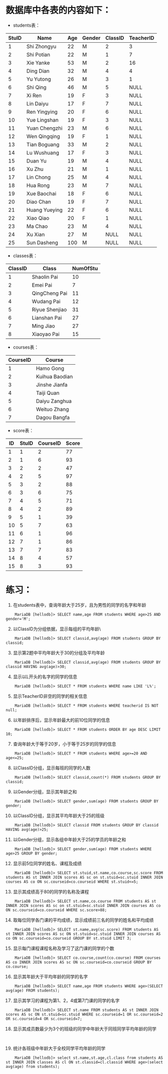 # 数据库中各表的内容如下：
+ students表：

| StuID | Name          | Age | Gender | ClassID | TeacherID |
|-------|---------------|-----|--------|---------|-----------|
|     1 | Shi Zhongyu   |  22 | M      |       2 |         3 |
|     2 | Shi Potian    |  22 | M      |       1 |         7 |
|     3 | Xie Yanke     |  53 | M      |       2 |        16 |
|     4 | Ding Dian     |  32 | M      |       4 |         4 |
|     5 | Yu Yutong     |  26 | M      |       3 |         1 |
|     6 | Shi Qing      |  46 | M      |       5 |      NULL |
|     7 | Xi Ren        |  19 | F      |       3 |      NULL |
|     8 | Lin Daiyu     |  17 | F      |       7 |      NULL |
|     9 | Ren Yingying  |  20 | F      |       6 |      NULL |
|    10 | Yue Lingshan  |  19 | F      |       3 |      NULL |
|    11 | Yuan Chengzhi |  23 | M      |       6 |      NULL |
|    12 | Wen Qingqing  |  19 | F      |       1 |      NULL |
|    13 | Tian Boguang  |  33 | M      |       2 |      NULL |
|    14 | Lu Wushuang   |  17 | F      |       3 |      NULL |
|    15 | Duan Yu       |  19 | M      |       4 |      NULL |
|    16 | Xu Zhu        |  21 | M      |       1 |      NULL |
|    17 | Lin Chong     |  25 | M      |       4 |      NULL |
|    18 | Hua Rong      |  23 | M      |       7 |      NULL |
|    19 | Xue Baochai   |  18 | F      |       6 |      NULL |
|    20 | Diao Chan     |  19 | F      |       7 |      NULL |
|    21 | Huang Yueying |  22 | F      |       6 |      NULL |
|    22 | Xiao Qiao     |  20 | F      |       1 |      NULL |
|    23 | Ma Chao       |  23 | M      |       4 |      NULL |
|    24 | Xu Xian       |  27 | M      |    NULL |      NULL |
|    25 | Sun Dasheng   | 100 | M      |    NULL |      NULL |
+ classes表：

| ClassID | Class          | NumOfStu |
|---------|----------------|----------|
|       1 | Shaolin Pai    |       10 |
|       2 | Emei Pai       |        7 |
|       3 | QingCheng Pai  |       11 |
|       4 | Wudang Pai     |       12 |
|       5 | Riyue Shenjiao |       31 |
|       6 | Lianshan Pai   |       27 |
|       7 | Ming Jiao      |       27 |
|       8 | Xiaoyao Pai    |       15 |
+ courses表：

| CourseID | Course         |
|----------|----------------|
|        1 | Hamo Gong      |
|        2 | Kuihua Baodian |
|        3 | Jinshe Jianfa  |
|        4 | Taiji Quan     |
|        5 | Daiyu Zanghua  |
|        6 | Weituo Zhang   |
|        7 | Dagou Bangfa   |
+ score表：

| ID | StuID | CourseID | Score |
|----|-------|----------|-------|
|  1 |     1 |        2 |    77 |
|  2 |     1 |        6 |    93 |
|  3 |     2 |        2 |    47 |
|  4 |     2 |        5 |    97 |
|  5 |     3 |        2 |    88 |
|  6 |     3 |        6 |    75 |
|  7 |     4 |        5 |    71 |
|  8 |     4 |        2 |    89 |
|  9 |     5 |        1 |    39 |
| 10 |     5 |        7 |    63 |
| 11 |     6 |        1 |    96 |
| 12 |     7 |        1 |    86 |
| 13 |     7 |        7 |    83 |
| 14 |     8 |        4 |    57 |
| 15 |     8 |        3 |    93 |

# 练习：
1. 在students表中，查询年龄大于25岁，且为男性的同学的名字和年龄
```
    MariaDB [hellodb]> SELECT name,age FROM students WHERE age>25 AND gender='M';
```
2. 以ClassID为分组依据，显示每组的平均年龄\
```
    MariaDB [hellodb]> SELECT classid,avg(age) FROM students GROUP BY classid;
```
3. 显示第2题中平均年龄大于30的分组及平均年龄
```
    MariaDB [hellodb]> SELECT classid,avg(age) FROM students GROUP BY classid HAVING avg(age)>30;
```
4. 显示以L开头的名字的同学的信息
```
    MariaDB [hellodb]> SELECT * FROM students WHERE name LIKE 'L%';
```
5. 显示TeacherID非空的同学的相关信息
```
    MariaDB [hellodb]> SELECT * FROM students WHERE teacherid IS NOT null;
```
6. 以年龄排序后，显示年龄最大的前10位同学的信息
```
    MariaDB [hellodb]> SELECT * FROM students ORDER BY age DESC LIMIT 10;
```
7. 查询年龄大于等于20岁，小于等于25岁的同学的信息
```
    MariaDB [hellodb]> SELECT * FROM students WHERE age>=20 AND age<=25;
```
8. 以ClassID分组，显示每班的同学的人数
```
    MariaDB [hellodb]> SELECT classid,count(*) FROM students GROUP BY classid;
```
9. 以Gender分组，显示其年龄之和
```
    MariaDB [hellodb]> SELECT gender,sum(age) FROM students GROUP BY gender;
```
10. 以ClassID分组，显示其平均年龄大于25的班级
```
    MariaDB [hellodb]> SELECT classid FROM students GROUP BY classid HAVING avg(age)>25;
```
11. 以Gender分组，显示各组中年龄大于25的学员的年龄之和
```
    MariaDB [hellodb]> SELECT gender,sum(age) FROM students WHERE age>25 GROUP BY gender;
```
12. 显示前5位同学的姓名、课程及成绩
```
    MariaDB [hellodb]> SELECT st.stuid,st.name,co.course,sc.score FROM students AS st INNER JOIN scores AS sc on st.stuid=sc.stuid INNER JOIN courses AS co ON sc.courseid=co.courseid WHERE st.stuid<=5;
```
13. 显示其成绩高于80的同学的名称及课程
```
    MariaDB [hellodb]> SELECT st.name,co.course FROM students AS st INNER JOIN scores AS sc on st.stuid=sc.stuid INNER JOIN courses AS co ON sc.courseid=co.courseid WHERE sc.score>88;
```
14. 取每位同学各门课的平均成绩，显示成绩前三名的同学的姓名和平均成绩
```
    MariaDB [hellodb]> SELECT st.name,avg(sc.score) FROM students AS st INNER JOIN scores AS sc ON st.stuid=sc.stuid INNER JOIN courses AS co ON sc.courseid=co.courseid GROUP BY st.stuid LIMIT 3;
```
15. 显示每门课程课程名称及学习了这门课的同学的个数
```
    MariaDB [hellodb]> SELECT co.course,count(co.course) FROM courses AS co INNER JOIN scores AS sc ON sc.courseid=co.courseid GROUP BY co.course;
```
16. 显示其年龄大于平均年龄的同学的名字
```
    MariaDB [hellodb]> SELECT name,age FROM students WHERE age>(SELECT avg(age) FROM students);
```
17. 显示其学习的课程为第1、2，4或第7门课的同学的名字
```
    MariaDB [hellodb]> SELECT st.name FROM students AS st INNER JOIN scores AS sc ON st.stuid=sc.stuid WHERE sc.courseid=1 OR sc.courseid=2 OR sc.courseid=4 OR sc.courseid=7;
```
18. 显示其成员数最少为3个的班级的同学中年龄大于同班同学平均年龄的同学
```
    
```
19. 统计各班级中年龄大于全校同学平均年龄的同学
```
    MariaDB [hellodb]> select st.name,st.age,cl.class from students AS st INNER JOIN classes AS cl ON st.classid=cl.classid WHERE age>(select avg(age) from students);
```
